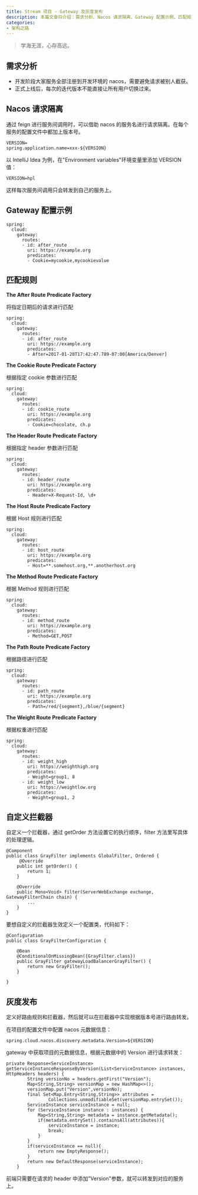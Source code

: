 ```yaml
---
title: Stream 项目 - Gateway 及灰度发布
description: 本篇文章将介绍：需求分析、Nacos 请求隔离、Gateway 配置示例、匹配规则、自定义拦截器、灰度发布
categories:
- 架构之路
---
```


> 学海无涯，心存高远。

## 需求分析

- 开发阶段大家服务全部注册到开发环境的 nacos，需要避免请求被别人截获。
- 正式上线后，每次的迭代版本不能直接让所有用户切换过来。

## Nacos 请求隔离

通过 feign 进行服务间调用时，可以借助 nacos 的服务名进行请求隔离。在每个服务的配置文件中都加上版本号。

```
VERSION=
spring.application.name=xxx-${VERSION}
```

以 IntelliJ Idea 为例，在"Environment variables"环境变量里添加 VERSION 值：

```
VERSION=hpl
```

这样每次服务间调用只会转发到自己的服务上。

## Gateway 配置示例

```
spring:
  cloud:
    gateway:
      routes:
      - id: after_route
        uri: https://example.org
        predicates:
        - Cookie=mycookie,mycookievalue
```

## 匹配规则

**The After Route Predicate Factory**

将指定日期后的请求进行匹配
```
spring:
  cloud:
    gateway:
      routes:
      - id: after_route
        uri: https://example.org
        predicates:
        - After=2017-01-20T17:42:47.789-07:00[America/Denver]
```

**The Cookie Route Predicate Factory**

根据指定 cookie 参数进行匹配
```
spring:
  cloud:
    gateway:
      routes:
      - id: cookie_route
        uri: https://example.org
        predicates:
        - Cookie=chocolate, ch.p
```

**The Header Route Predicate Factory**

根据指定 header 参数进行匹配
```
spring:
  cloud:
    gateway:
      routes:
      - id: header_route
        uri: https://example.org
        predicates:
        - Header=X-Request-Id, \d+
```

**The Host Route Predicate Factory**

根据 Host 规则进行匹配
```
spring:
  cloud:
    gateway:
      routes:
      - id: host_route
        uri: https://example.org
        predicates:
        - Host=**.somehost.org,**.anotherhost.org
```

**The Method Route Predicate Factory**

根据 Method 规则进行匹配
```
spring:
  cloud:
    gateway:
      routes:
      - id: method_route
        uri: https://example.org
        predicates:
        - Method=GET,POST
```

**The Path Route Predicate Factory**

根据路径进行匹配
```
spring:
  cloud:
    gateway:
      routes:
      - id: path_route
        uri: https://example.org
        predicates:
        - Path=/red/{segment},/blue/{segment}
```

**The Weight Route Predicate Factory**

根据权重进行匹配
```
spring:
  cloud:
    gateway:
      routes:
      - id: weight_high
        uri: https://weighthigh.org
        predicates:
        - Weight=group1, 8
      - id: weight_low
        uri: https://weightlow.org
        predicates:
        - Weight=group1, 2
```

## 自定义拦截器

自定义一个拦截器，通过 getOrder 方法设置它的执行顺序，filter 方法里写具体的处理逻辑。
```
@Component
public class GrayFilter implements GlobalFilter, Ordered {
     @Override
    public int getOrder() {
        return 1;
    }

    @Override
    public Mono<Void> filter(ServerWebExchange exchange, GatewayFilterChain chain) {
        ...
    }
}
```

要想自定义的拦截器生效定义一个配置类，代码如下：

```
@Configuration
public class GrayFilterConfiguration {

    @Bean
    @ConditionalOnMissingBean({GrayFilter.class})
    public GrayFilter gatewayLoadBalancerGrayFilter() {
        return new GrayFilter();
    }

}
```

## 灰度发布

定义好路由规则和拦截器，然后就可以在拦截器中实现根据版本号进行路由转发。

在项目的配置文件中配置 nacos 元数据信息：
```
spring.cloud.nacos.discovery.metadata.Version=${VERSION}
```

gateway 中获取项目的元数据信息，根据元数据中的 Version 进行请求转发：
```
private Response<ServiceInstance> getServiceInstanceResponseByVersion(List<ServiceInstance> instances, HttpHeaders headers) {
        String versionNo = headers.getFirst("Version");
        Map<String,String> versionMap = new HashMap<>();
        versionMap.put("Version",versionNo);
        final Set<Map.Entry<String,String>> attributes =
                Collections.unmodifiableSet(versionMap.entrySet());
        ServiceInstance serviceInstance = null;
        for (ServiceInstance instance : instances) {
            Map<String,String> metadata = instance.getMetadata();
            if(metadata.entrySet().containsAll(attributes)){
                serviceInstance = instance;
                break;
            }
        }
        if(serviceInstance == null){
            return new EmptyResponse();
        }
        return new DefaultResponse(serviceInstance);
    }
```

前端只需要在请求的 header 中添加"Version"参数，就可以转发到对应的服务上。










